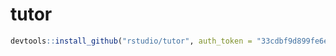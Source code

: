 # tutor


```r
devtools::install_github("rstudio/tutor", auth_token = "33cdbf9d899fe6eff5022e67e21f08964f7c7b19")
```



